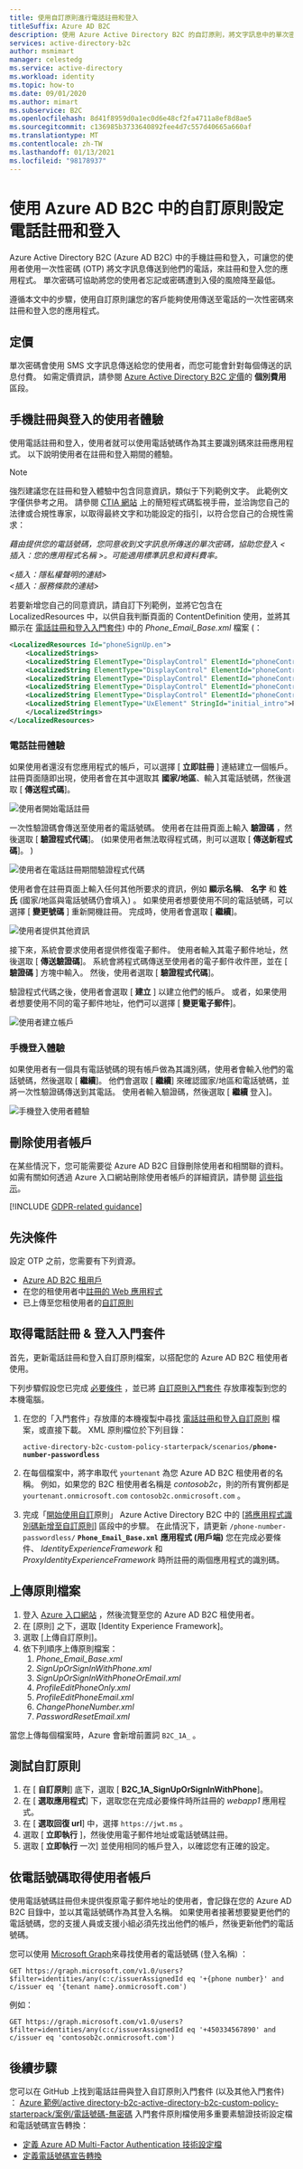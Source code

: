 ```yaml
---
title: 使用自訂原則進行電話註冊和登入
titleSuffix: Azure AD B2C
description: 使用 Azure Active Directory B2C 的自訂原則，將文字訊息中的單次密碼 (OTP) 傳送給應用程式使用者的手機。
services: active-directory-b2c
author: msmimart
manager: celestedg
ms.service: active-directory
ms.workload: identity
ms.topic: how-to
ms.date: 09/01/2020
ms.author: mimart
ms.subservice: B2C
ms.openlocfilehash: 8d41f8959d0a1ec0d6e48cf2fa4711a8ef8d8ae5
ms.sourcegitcommit: c136985b3733640892fee4d7c557d40665a660af
ms.translationtype: MT
ms.contentlocale: zh-TW
ms.lasthandoff: 01/13/2021
ms.locfileid: "98178937"
---
```

# <a name="set-up-phone-sign-up-and-sign-in-with-custom-policies-in-azure-ad-b2c"></a>使用 Azure AD B2C 中的自訂原則設定電話註冊和登入

Azure Active Directory B2C (Azure AD B2C) 中的手機註冊和登入，可讓您的使用者使用一次性密碼 (OTP) 將文字訊息傳送到他們的電話，來註冊和登入您的應用程式。 單次密碼可協助將您的使用者忘記或密碼遭到入侵的風險降至最低。

遵循本文中的步驟，使用自訂原則讓您的客戶能夠使用傳送至電話的一次性密碼來註冊和登入您的應用程式。

## <a name="pricing"></a>定價

單次密碼會使用 SMS 文字訊息傳送給您的使用者，而您可能會針對每個傳送的訊息付費。 如需定價資訊，請參閱 [Azure Active Directory B2C 定價](https://azure.microsoft.com/pricing/details/active-directory-b2c/)的 **個別費用** 區段。

## <a name="user-experience-for-phone-sign-up-and-sign-in"></a>手機註冊與登入的使用者體驗

使用電話註冊和登入，使用者就可以使用電話號碼作為其主要識別碼來註冊應用程式。 以下說明使用者在註冊和登入期間的體驗。

> [!NOTE]
> 強烈建議您在註冊和登入體驗中包含同意資訊，類似于下列範例文字。 此範例文字僅供參考之用。 請參閱 [CTIA 網站](https://www.ctia.org/programs) 上的簡短程式碼監視手冊，並洽詢您自己的法律或合規性專家，以取得最終文字和功能設定的指引，以符合您自己的合規性需求：
>
> *藉由提供您的電話號碼，您同意收到文字訊息所傳送的單次密碼，協助您登入 *&lt; 插入：您的應用程式名稱 &gt;*。可能適用標準訊息和資料費率。*
>
> *&lt;插入：隱私權聲明的連結&gt;*<br/>*&lt;插入：服務條款的連結&gt;*

若要新增您自己的同意資訊，請自訂下列範例，並將它包含在 LocalizedResources 中，以供自我判斷頁面的 ContentDefinition 使用，並將其顯示在 [電話註冊和登入入門套件][starter-pack-phone]) 中的 *Phone_Email_Base.xml* 檔案 (：

```xml
<LocalizedResources Id="phoneSignUp.en">        
    <LocalizedStrings>
    <LocalizedString ElementType="DisplayControl" ElementId="phoneControl" StringId="disclaimer_msg_intro">By providing your phone number, you consent to receiving a one-time passcode sent by text message to help you sign into {insert your application name}. Standard messsage and data rates may apply.</LocalizedString>          
    <LocalizedString ElementType="DisplayControl" ElementId="phoneControl" StringId="disclaimer_link_1_text">Privacy Statement</LocalizedString>                
    <LocalizedString ElementType="DisplayControl" ElementId="phoneControl" StringId="disclaimer_link_1_url">{insert your privacy statement URL}</LocalizedString>          
    <LocalizedString ElementType="DisplayControl" ElementId="phoneControl" StringId="disclaimer_link_2_text">Terms and Conditions</LocalizedString>             
    <LocalizedString ElementType="DisplayControl" ElementId="phoneControl" StringId="disclaimer_link_2_url">{insert your terms and conditions URL}</LocalizedString>          
    <LocalizedString ElementType="UxElement" StringId="initial_intro">Please verify your country code and phone number</LocalizedString>        
    </LocalizedStrings>      
</LocalizedResources>
   ```

### <a name="phone-sign-up-experience"></a>電話註冊體驗

如果使用者還沒有您應用程式的帳戶，可以選擇 [ **立即註冊** ] 連結建立一個帳戶。 註冊頁面隨即出現，使用者會在其中選取其 **國家/地區**、輸入其電話號碼，然後選取 [ **傳送程式碼**]。

![使用者開始電話註冊](media/phone-authentication/phone-signup-start.png)

一次性驗證碼會傳送至使用者的電話號碼。 使用者在註冊頁面上輸入 **驗證碼** ，然後選取 [ **驗證程式代碼**]。  (如果使用者無法取得程式碼，則可以選取 [ **傳送新程式碼**]。 ) 

![使用者在電話註冊期間驗證程式代碼](media/phone-authentication/phone-signup-verify-code.png)

 使用者會在註冊頁面上輸入任何其他所要求的資訊，例如 **顯示名稱**、 **名字** 和 **姓氏** (國家/地區與電話號碼仍會填入) 。 如果使用者想要使用不同的電話號碼，可以選擇 [ **變更號碼** ] 重新開機註冊。 完成時，使用者會選取 [ **繼續**]。

![使用者提供其他資訊](media/phone-authentication/phone-signup-additional-info.png)

接下來，系統會要求使用者提供修復電子郵件。 使用者輸入其電子郵件地址，然後選取 [ **傳送驗證碼**]。 系統會將程式碼傳送至使用者的電子郵件收件匣，並在 [ **驗證碼** ] 方塊中輸入。 然後，使用者選取 [ **驗證程式代碼**]。 

驗證程式代碼之後，使用者會選取 [ **建立** ] 以建立他們的帳戶。 或者，如果使用者想要使用不同的電子郵件地址，他們可以選擇 [ **變更電子郵件**]。

![使用者建立帳戶](media/phone-authentication/email-verification.png)

### <a name="phone-sign-in-experience"></a>手機登入體驗

如果使用者有一個具有電話號碼的現有帳戶做為其識別碼，使用者會輸入他們的電話號碼，然後選取 [ **繼續**]。 他們會選取 [ **繼續**] 來確認國家/地區和電話號碼，並將一次性驗證碼傳送到其電話。 使用者輸入驗證碼，然後選取 [ **繼續** 登入]。

![手機登入使用者體驗](media/phone-authentication/phone-signin-screens.png)

## <a name="deleting-a-user-account"></a>刪除使用者帳戶

在某些情況下，您可能需要從 Azure AD B2C 目錄刪除使用者和相關聯的資料。 如需有關如何透過 Azure 入口網站刪除使用者帳戶的詳細資訊，請參閱 [這些指示](/microsoft-365/compliance/gdpr-dsr-azure#step-5-delete)。 

[!INCLUDE [GDPR-related guidance](../../includes/gdpr-dsr-and-stp-note.md)]



## <a name="prerequisites"></a>先決條件

設定 OTP 之前，您需要有下列資源。

* [Azure AD B2C 租用戶](tutorial-create-tenant.md)
* 在您的租使用者中[註冊的 Web 應用程式](tutorial-register-applications.md)
* 已上傳至您租使用者的[自訂原則](custom-policy-get-started.md)

## <a name="get-the-phone-sign-up--sign-in-starter-pack"></a>取得電話註冊 & 登入入門套件

首先，更新電話註冊和登入自訂原則檔案，以搭配您的 Azure AD B2C 租使用者使用。

下列步驟假設您已完成 [必要條件](#prerequisites) ，並已將 [自訂原則入門套件][starter-pack] 存放庫複製到您的本機電腦。

1. 在您的「入門套件」存放庫的本機複製中尋找 [電話註冊和登入自訂原則][starter-pack-phone] 檔案，或直接下載。 XML 原則檔位於下列目錄：

    `active-directory-b2c-custom-policy-starterpack/scenarios/`**`phone-number-passwordless`**

1. 在每個檔案中，將字串取代 `yourtenant` 為您 Azure AD B2C 租使用者的名稱。 例如，如果您的 B2C 租使用者名稱是 *contosob2c*，則的所有實例都是 `yourtenant.onmicrosoft.com` `contosob2c.onmicrosoft.com` 。

1. 完成「[開始使用自訂](custom-policy-get-started.md)原則」 Azure Active Directory B2C 中的 [[將應用程式識別碼新增至自訂原則](custom-policy-get-started.md#add-application-ids-to-the-custom-policy)] 區段中的步驟。 在此情況下，請更新 `/phone-number-passwordless/` **`Phone_Email_Base.xml`** **應用程式 (用戶端)** 您在完成必要條件、 *IdentityExperienceFramework* 和 *ProxyIdentityExperienceFramework* 時所註冊的兩個應用程式的識別碼。

## <a name="upload-the-policy-files"></a>上傳原則檔案

1. 登入 [Azure 入口網站](https://portal.azure.com) ，然後流覽至您的 Azure AD B2C 租使用者。
1. 在 [原則] 之下，選取 [Identity Experience Framework]。
1. 選取 [上傳自訂原則]。
1. 依下列順序上傳原則檔案：
    1. *Phone_Email_Base.xml*
    1. *SignUpOrSignInWithPhone.xml*
    1. *SignUpOrSignInWithPhoneOrEmail.xml*
    1. *ProfileEditPhoneOnly.xml*
    1. *ProfileEditPhoneEmail.xml*
    1. *ChangePhoneNumber.xml*
    1. *PasswordResetEmail.xml*

當您上傳每個檔案時，Azure 會新增前置詞 `B2C_1A_` 。

## <a name="test-the-custom-policy"></a>測試自訂原則

1. 在 [ **自訂原則**] 底下，選取 [ **B2C_1A_SignUpOrSignInWithPhone**]。
1. 在 [ **選取應用程式**] 下，選取您在完成必要條件時所註冊的 *webapp1* 應用程式。
1. 在 [ **選取回復 url**] 中，選擇 `https://jwt.ms` 。
1. 選取 [ **立即執行** ]，然後使用電子郵件地址或電話號碼註冊。
1. 選取 [ **立即執行** 一次] 並使用相同的帳戶登入，以確認您有正確的設定。

## <a name="get-user-account-by-phone-number"></a>依電話號碼取得使用者帳戶

使用電話號碼註冊但未提供復原電子郵件地址的使用者，會記錄在您的 Azure AD B2C 目錄中，並以其電話號碼作為其登入名稱。 如果使用者接著想要變更他們的電話號碼，您的支援人員或支援小組必須先找出他們的帳戶，然後更新他們的電話號碼。

您可以使用 [Microsoft Graph](manage-user-accounts-graph-api.md)來尋找使用者的電話號碼 (登入名稱) ：

```http
GET https://graph.microsoft.com/v1.0/users?$filter=identities/any(c:c/issuerAssignedId eq '+{phone number}' and c/issuer eq '{tenant name}.onmicrosoft.com')
```

例如：

```http
GET https://graph.microsoft.com/v1.0/users?$filter=identities/any(c:c/issuerAssignedId eq '+450334567890' and c/issuer eq 'contosob2c.onmicrosoft.com')
```

## <a name="next-steps"></a>後續步驟

您可以在 GitHub 上找到電話註冊與登入自訂原則入門套件 (以及其他入門套件) ： [Azure 範例/active directory-b2c-active-directory-b2c-custom-policy-starterpack/案例/電話號碼-無密碼][starter-pack-phone] 入門套件原則檔使用多重要素驗證技術設定檔和電話號碼宣告轉換：
* [定義 Azure AD Multi-Factor Authentication 技術設定檔](multi-factor-auth-technical-profile.md)
* [定義電話號碼宣告轉換](phone-number-claims-transformations.md)

<!-- LINKS - External -->
[starter-pack]: https://github.com/Azure-Samples/active-directory-b2c-custom-policy-starterpack
[starter-pack-phone]: https://github.com/Azure-Samples/active-directory-b2c-custom-policy-starterpack/tree/master/scenarios/phone-number-passwordless
